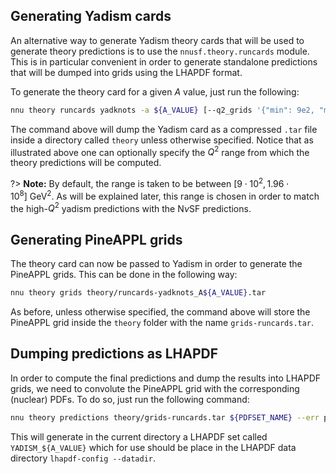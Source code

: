 ## Generating Yadism cards

An alternative way to generate Yadism theory cards that will be used to
generate theory predictions is to use the `nnusf.theory.runcards` module.
This is in particular convenient in order to generate standalone predictions
that will be dumped into grids using the LHAPDF format.

To generate the theory card for a given $A$ value, just run the following:
```bash
nnu theory runcards yadknots -a ${A_VALUE} [--q2_grids '{"min": 9e2, "max": 1.96e8, "num": 200}']
```
The command above will dump the Yadism card as a compressed `.tar` file
inside a directory called `theory` unless otherwise specified. Notice that
as illustrated above one can optionally specify the $Q^2$ range from which
the theory predictions will be computed.

?> **Note:** By default, the range is taken to be between $[9 \cdot 10^2, 1.96 \cdot 10^8]~\mathrm{GeV}^2$.
As will be explained later, this range is chosen in order to match the high-$Q^2$ yadism predictions with
the N$\nu$SF predictions.


## Generating PineAPPL grids

The theory card can now be passed to Yadism in order to generate the PineAPPL
grids. This can be done in the following way:
```bash
nnu theory grids theory/runcards-yadknots_A${A_VALUE}.tar
```
As before, unless otherwise specified, the command above will store the PineAPPL
grid inside the `theory` folder with the name `grids-runcards.tar`.


## Dumping predictions as LHAPDF

In order to compute the final predictions and dump the results into LHAPDF grids,
we need to convolute the PineAPPL grid with the corresponding (nuclear) PDFs. To
do so, just run the following command:
```bash
nnu theory predictions theory/grids-runcards.tar ${PDFSET_NAME} --err pdf --no-compare_to_by
```
This will generate in the current directory a LHAPDF set called `YADISM_${A_VALUE}`
which for use should be place in the LHAPDF data directory `lhapdf-config --datadir`.
